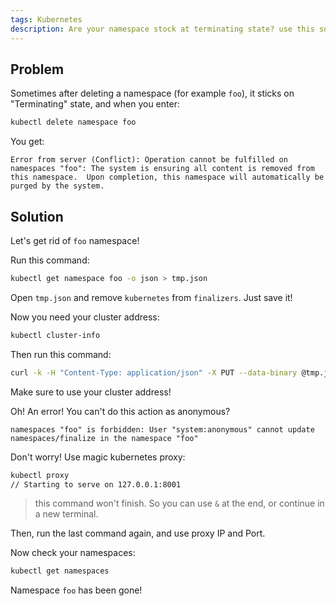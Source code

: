```yaml
---
tags: Kubernetes
description: Are your namespace stock at terminating state? use this solution to get rid of it!
---
```


## Problem

Sometimes after deleting a namespace (for example `foo`), it sticks on "Terminating" state, and when you enter:

```sh
kubectl delete namespace foo
```

You get:

```
Error from server (Conflict): Operation cannot be fulfilled on namespaces "foo": The system is ensuring all content is removed from this namespace.  Upon completion, this namespace will automatically be purged by the system.
```

## Solution

Let's get rid of `foo` namespace!

Run this command:

```sh
kubectl get namespace foo -o json > tmp.json
```

Open `tmp.json` and remove `kubernetes` from `finalizers`.
Just save it!

Now you need your cluster address:

```sh
kubectl cluster-info
```

Then run this command:

```sh
curl -k -H "Content-Type: application/json" -X PUT --data-binary @tmp.json http(s)://[IP]:[PORT]/api/v1/namespaces/[NAMESPACE]/finalize
```

Make sure to use your cluster address!

Oh! An error! You can't do this action as anonymous?

```
namespaces "foo" is forbidden: User "system:anonymous" cannot update namespaces/finalize in the namespace "foo"
```

Don't worry! Use magic kubernetes proxy:

```sh
kubectl proxy  
// Starting to serve on 127.0.0.1:8001
```

> this command won't finish. So you can use `&` at the end, or continue in a new terminal.

Then, run the last command again, and use proxy IP and Port.

Now check your namespaces:

```sh
kubectl get namespaces
```

Namespace `foo` has been gone!
